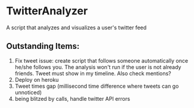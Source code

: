 # TwitterAnalyzer
A script that analyzes and visualizes a user's twitter feed

## Outstanding Items:
1. Fix tweet issue:
  create script that follows someone automatically once he/she follows you. The analysis won't run if the user is not already   friends. Tweet must show in my timeline. Also check mentions?
2. Deploy on heroku
3. Tweet times gap (millisecond time difference where tweets can go unnoticed)
4. being blitzed by calls, handle twitter API errors
